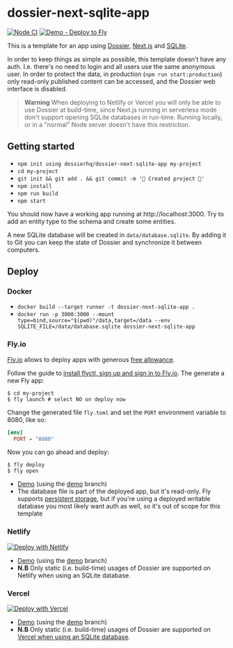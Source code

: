 # dossier-next-sqlite-app

[![Node CI](https://github.com/dossierhq/dossier-next-sqlite-app/actions/workflows/node.js.yml/badge.svg)](https://github.com/dossierhq/dossier-next-sqlite-app/actions/workflows/node.js.yml) [![Demo - Deploy to Fly](https://github.com/dossierhq/dossier-next-sqlite-app/actions/workflows/demo-deploy-fly.yml/badge.svg?branch=demo)](https://github.com/dossierhq/dossier-next-sqlite-app/actions/workflows/demo-deploy-fly.yml)

This is a template for an app using [Dossier](https://dossierhq.dev/), [Next.js](https://nextjs.org/)
and [SQLite](https://www.sqlite.org/).

In order to keep things as simple as possible, this template doesn't have any auth. I.e. there's no
need to login and all users use the same anonymous user. In order to protect the data, in production
(`npm run start:production`) only read-only published content can be accessed, and the Dossier web
interface is disabled.

> **Warning**
> When deploying to Netlify or Vercel you will only be able to use Dossier at build-time, since
> Next.js running in serverless mode don't support opening SQLite databases in run-time. Running
> locally, or in a "normal" Node server doesn't have this restriction.

## Getting started

- `npm init using dossierhq/dossier-next-sqlite-app my-project`
- `cd my-project`
- `git init && git add . && git commit -m '🚀 Created project 🚀'`
- `npm install`
- `npm run build`
- `npm start`

You should now have a working app running at http://localhost:3000. Try to add an entity type to the
schema and create some entities.

A new SQLite database will be created in `data/database.sqlite`. By adding it to Git you can keep
the state of Dossier and synchronize it between computers.

## Deploy

### Docker

- `docker build --target runner -t dossier-next-sqlite-app .`
- `docker run -p 3000:3000 --mount type=bind,source="$(pwd)"/data,target=/data --env SQLITE_FILE=/data/database.sqlite dossier-next-sqlite-app`

### Fly.io

[Fly.io](https://fly.io/) allows to deploy apps with generous
[free allowance](https://fly.io/docs/about/pricing/#free-allowances).

Follow the guide to [install flyctl, sign up and sign in to Fly.io](https://fly.io/docs/hands-on/).
The generate a new Fly app:

```console
$ cd my-project
$ fly launch # select NO on deploy now
```

Change the generated file `fly.toml` and set the `PORT` environment variable to 8080, like so:

```toml
[env]
  PORT = "8080"
```

Now you can go ahead and deploy:

```console
$ fly deploy
$ fly open
```

- [Demo](https://dossier-next-sqlite-app.fly.dev/) (using the
  [demo](https://github.com/dossierhq/dossier-next-sqlite-app/tree/demo) branch)
- The database file is part of the deployed app, but it's read-only. Fly supports [persistent storage](https://fly.io/docs/reference/volumes/), but if you're using a deployed writable database you most likely want auth as well, so it's out of scope for this template

### Netlify

[![Deploy with Netlify](https://www.netlify.com/img/deploy/button.svg)](https://app.netlify.com/start/deploy?repository=https://github.com/dossierhq/dossier-next-sqlite-app)

- [Demo](https://demo--snazzy-klepon-8fdb41.netlify.app/) (using the
  [demo](https://github.com/dossierhq/dossier-next-sqlite-app/tree/demo) branch)
- **N.B** Only static (i.e. build-time) usages of Dossier are supported on Netlify when using an
  SQLite database.

### Vercel

[![Deploy with Vercel](https://vercel.com/button)](https://vercel.com/new/clone?repository-url=https%3A%2F%2Fgithub.com%2Fdossierhq%2Fdossier-next-sqlite-app)

- [Demo](https://dossier-next-sqlite-app.vercel.app/) (using the
  [demo](https://github.com/dossierhq/dossier-next-sqlite-app/tree/demo) branch)
- **N.B** Only static (i.e. build-time) usages of Dossier are supported on
  [Vercel when using an SQLite database](https://vercel.com/guides/is-sqlite-supported-in-vercel).
